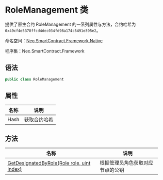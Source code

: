 # RoleManagement 类

提供了原生合约 RoleManagement 的一系列属性与方法，合约哈希为`0x49cf4e5378ffcd4dec034fd98a174c5491e395e2`。

命名空间：[Neo.SmartContract.Framework.Native](../Neo.SmartContract.Framework.Native.md)

程序集：Neo.SmartContract.Framework

## 语法

```c#
public class RoleManagement
```

## 属性

| 名称              | 说明                                                         |
| ----------------- | ------------------------------------------------------------ |
| Hash              | 获取合约哈希                                            |

## 方法

| 名称                                                         | 说明                             |
| ------------------------------------------------------------ | -------------------------------- |
| [GetDesignatedByRole(Role role, uint index)](RoleManagement/GetDesignatedByRole.md) | 根据管理员角色获取对应节点的公钥 |
